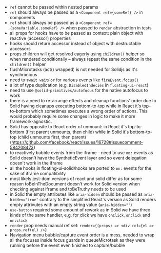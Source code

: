 - `ref` cannot be passed within nested params
- `ref` should always be passed as a `<Component ref={someRef} />` in components
- `ref` should always be passed as a `<Component ref={someVariable.someRef} />` when passed to `render` abstraction in tests
- all props for hooks have to be passed as context: plain object with reactive (accessor) properties
- hooks should return accessor instead of object with destructable accessors
- props.children will get resolved eagerly using `children()` helper so when rendered conditionally – always repeat the same condition in the `children()` helper
- flushMicrotasks (act() wrapped) is not needed for Solidjs as it's synchronious
- need to `await waitFor` for various events like `fireEvent.focus()`
- a lot of type duplication (e.g. `DisabledIndecies` in `floating-ui-react`)
- need to use `@solid-primitives/autofocus` for the native autofocus to work
- there is a need to re-arrange effects and cleanup functions' order due to Solid having cleanups executing bottom-to-top while in React it's top-to-bottom which sometimes executes a wrong order of actions. This would probably require some changes in logic to make it more framework-agnostic.
- Solid has opposite to React order of unmount: in React it's top-to-bottom (first parent unmounts, then child) while in Solid it's bottom-to-top (child unmounts first, then parent) (https://github.com/facebook/react/issues/16728#issuecomment-584208473)
- to reactively bubble events from the iframe – need to use `on:` events as Solid doesn't have the SyntheticEvent layer and so event delegation doesn't work in the iframe
- all the hooks in floating-ui-solid/hooks are ported to `on:` events for the sake of iframe compatibility
- most likely jest-dom versions of react and solid differ as for some reason toBeInTheDocument doesn't work for Solid version when checking against iframe and toBeTruthy needs to be used
- in Solid the empty attributes like `aria-hidden` should be passed as `aria-hidden="true"` contrary to the simplified React's version as Solid renders empty attrivutes with an empty string value (`aria-hidden=""`)
- `use-button` required some amount of rework as in Solid we have three kinds of the same handler, e.g. for click we have `onClick`, `onclick` and `on:click`
- `render` prop needs manual ref set: `render={(props) => <div ref={el => props.ref(el) />}`
- Navigation menu bubble/capture event order is a mess, needed to wrap all the focuses inside focus guards in queueMicrotask as they were running before the event even finished to capture/bubble
